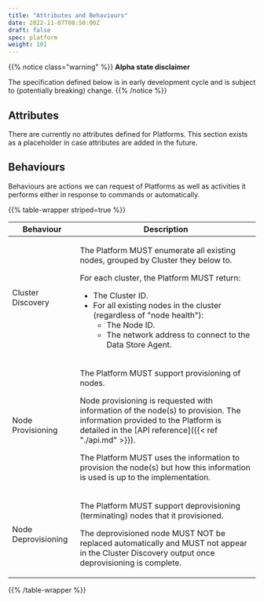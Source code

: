 ```yaml
---
title: "Attributes and Behaviours"
date: 2022-11-07T08:50:00Z
draft: false
spec: platform
weight: 101
---
```

<!-- markdownlint-disable MD033 -->

{{% notice class="warning" %}}
**Alpha state disclaimer**

The specification defined below is in early development cycle
and is subject to (potentially breaking) change.
{{% /notice %}}

## Attributes

There are currently no attributes defined for Platforms.
This section exists as a placeholder in case attributes are added in the future.

## Behaviours

Behaviours are actions we can request of Platforms as well as activities it performs
either in response to commands or automatically.

{{% table-wrapper striped=true %}}
<table>
<thead>
<tr><th>Behaviour</th><th>Description</th></tr>
</thead>
<tbody>
<tr>
<td>Cluster Discovery</td>
<td>

The Platform MUST enumerate all existing nodes, grouped by Cluster they below to.

For each cluster, the Platform MUST return:

* The Cluster ID.
* For all existing nodes in the cluster (regardless of "node health"):
  * The Node ID.
  * The network address to connect to the Data Store Agent.

</td>
</tr>
<tr>
<td>Node Provisioning</td>
<td>

The Platform MUST support provisioning of nodes.

Node provisioning is requested with information of the node(s) to provision.
The information provided to the Platform is detailed in the [API reference]({{< ref "./api.md" >}}).

The Platform MUST uses the information to provision the node(s) but
how this information is used is up to the implementation.

</td>
</tr>
<tr>
<td>Node Deprovisioning</td>
<td>

The Platform MUST support deprovisioning (terminating) nodes that it provisioned.

The deprovisioned node MUST NOT be replaced automatically and MUST not appear in the
Cluster Discovery output once deprovisioning is complete.

</td>
</tr>
</tbody>
</table>
{{% /table-wrapper %}}
